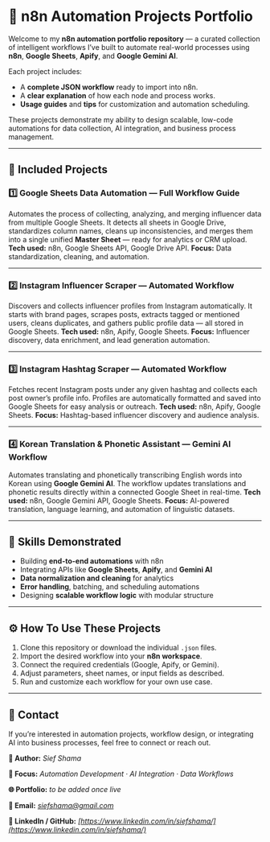 # 💼 **n8n Automation Projects Portfolio**

Welcome to my **n8n automation portfolio repository** — a curated collection of intelligent workflows I’ve built to automate real-world processes using **n8n**, **Google Sheets**, **Apify**, and **Google Gemini AI**.

Each project includes:

* A **complete JSON workflow** ready to import into n8n.
* A **clear explanation** of how each node and process works.
* **Usage guides** and **tips** for customization and automation scheduling.

These projects demonstrate my ability to design scalable, low-code automations for data collection, AI integration, and business process management.

---

## 🧩 **Included Projects**

### 1️⃣ **Google Sheets Data Automation — Full Workflow Guide**

Automates the process of collecting, analyzing, and merging influencer data from multiple Google Sheets.
It detects all sheets in Google Drive, standardizes column names, cleans up inconsistencies, and merges them into a single unified **Master Sheet** — ready for analytics or CRM upload.
**Tech used:** n8n, Google Sheets API, Google Drive API.
**Focus:** Data standardization, cleaning, and automation.

---

### 2️⃣ **Instagram Influencer Scraper — Automated Workflow**

Discovers and collects influencer profiles from Instagram automatically.
It starts with brand pages, scrapes posts, extracts tagged or mentioned users, cleans duplicates, and gathers public profile data — all stored in Google Sheets.
**Tech used:** n8n, Apify, Google Sheets.
**Focus:** Influencer discovery, data enrichment, and lead generation automation.

---

### 3️⃣ **Instagram Hashtag Scraper — Automated Workflow**

Fetches recent Instagram posts under any given hashtag and collects each post owner’s profile info.
Profiles are automatically formatted and saved into Google Sheets for easy analysis or outreach.
**Tech used:** n8n, Apify, Google Sheets.
**Focus:** Hashtag-based influencer discovery and audience analysis.

---

### 4️⃣ **Korean Translation & Phonetic Assistant — Gemini AI Workflow**

Automates translating and phonetically transcribing English words into Korean using **Google Gemini AI**.
The workflow updates translations and phonetic results directly within a connected Google Sheet in real-time.
**Tech used:** n8n, Google Gemini API, Google Sheets.
**Focus:** AI-powered translation, language learning, and automation of linguistic datasets.

---

## 🧠 **Skills Demonstrated**

* Building **end-to-end automations** with n8n
* Integrating APIs like **Google Sheets**, **Apify**, and **Gemini AI**
* **Data normalization and cleaning** for analytics
* **Error handling**, batching, and scheduling automations
* Designing **scalable workflow logic** with modular structure

---

## ⚙️ **How To Use These Projects**

1. Clone this repository or download the individual `.json` files.
2. Import the desired workflow into your **n8n workspace**.
3. Connect the required credentials (Google, Apify, or Gemini).
4. Adjust parameters, sheet names, or input fields as described.
5. Run and customize each workflow for your own use case.

---

## 📩 **Contact**

If you’re interested in automation projects, workflow design, or integrating AI into business processes, feel free to connect or reach out.

**👤 Author:** *Sief Shama*

**💼 Focus:** *Automation Development · AI Integration · Data Workflows*

**🌐 Portfolio:** *to be added once live*

**📧 Email:** *siefshama@gmail.com*

**🔗 LinkedIn / GitHub:** *[https://www.linkedin.com/in/siefshama/](https://www.linkedin.com/in/siefshama/)*


